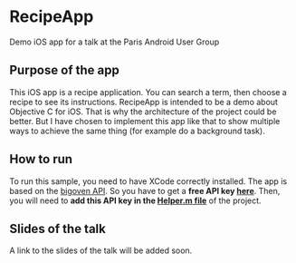 # RecipeApp
Demo iOS app for a talk at the Paris Android User Group

## Purpose of the app
This iOS app is a recipe application. You can search a term, then choose a recipe to see its instructions.
RecipeApp is intended to be a demo about Objective C for iOS. That is why the architecture of the project could be better. 
But I have chosen to implement this app like that to show multiple ways to achieve the same thing (for example do a background task).

## How to run
To run this sample, you need to have XCode correctly installed. 
The app is based on the [bigoven API](http://api.bigoven.com/). So you have to get a **free API key [here](http://www.bigoven.com/account/facebook)**.
Then, you will need to **add this API key in the [Helper.m file](https://github.com/djavan-bertrand/RecipeApp/blob/master/RecipeApp/Helper.m)** of the project.


## Slides of the talk
A link to the slides of the talk will be added soon.
